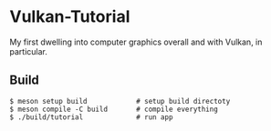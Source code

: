 # Vulkan-Tutorial

My first dwelling into computer graphics overall and with Vulkan, in particular.


## Build

```console
$ meson setup build            # setup build directoty
$ meson compile -C build       # compile everything
$ ./build/tutorial             # run app
```


